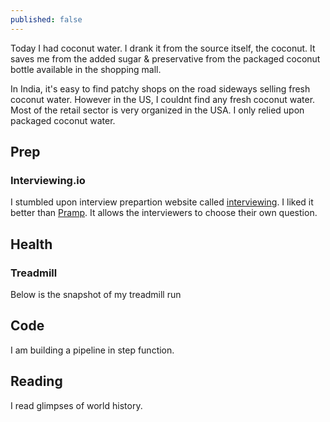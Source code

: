 ```yaml
---
published: false
---
```



Today I had coconut water. I drank it from the source itself, the coconut. It saves me from the added sugar & preservative from the packaged coconut bottle available in the shopping mall.

In India, it's easy to find patchy shops on the road sideways selling fresh coconut water. However in the US, I couldnt find any fresh coconut water. Most of the retail sector is very organized in the USA. I only relied upon packaged coconut water.  

## Prep


### Interviewing.io

I stumbled upon interview prepartion website called [interviewing](https://start.interviewing.io/). I liked it better than [Pramp](https://www.pramp.com). It allows the interviewers to choose their own question.

## Health

### Treadmill 

Below is the snapshot of my treadmill run


## Code

I am building a pipeline in step function.


## Reading 

I read glimpses of world history.

